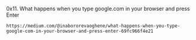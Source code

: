 0x11. What happens when you type google.com in your browser and press Enter

	https://medium.com/@inabororevaoghene/what-happens-when-you-type-google-com-in-your-browser-and-press-enter-69fc966f4e21
